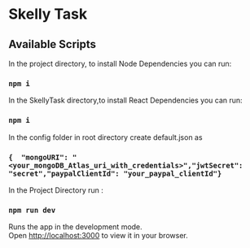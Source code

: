 # Skelly Task
## Available Scripts

In the project directory, to install Node Dependencies you can run:

### `npm i`

In the SkellyTask directory,to install React Dependencies you can run:
### `npm i`

In the config folder in root directory create default.json as
### `{  "mongoURI": "<your_mongoDB_Atlas_uri_with_credentials>","jwtSecret": "secret","paypalClientId": "your_paypal_clientId"}`

In the Project Directory run :
### `npm run dev`

Runs the app in the development mode.\
Open [http://localhost:3000](http://localhost:3000) to view it in your browser.
